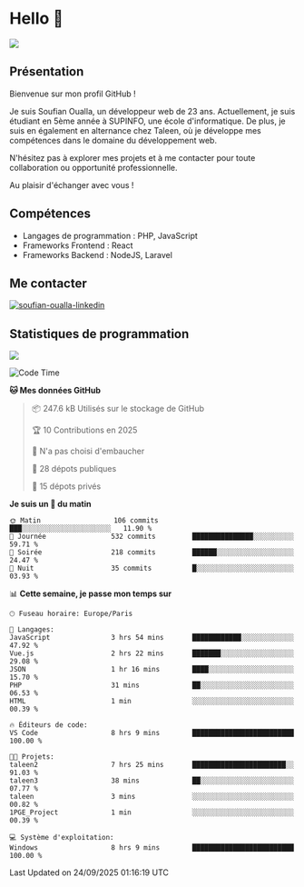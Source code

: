 # Hello 👋

![](https://komarev.com/ghpvc/?username=OSoufian&color=1a1b27)

## Présentation

Bienvenue sur mon profil GitHub !

Je suis Soufian Oualla, un développeur web de 23 ans. Actuellement, je suis étudiant en 5ème année à SUPINFO, une école d'informatique. De plus, je suis en également en alternance chez Taleen, où je développe mes compétences dans le domaine du développement web.

N'hésitez pas à explorer mes projets et à me contacter pour toute collaboration ou opportunité professionnelle.

Au plaisir d'échanger avec vous !

## Compétences

- Langages de programmation : PHP, JavaScript
- Frameworks Frontend : React
- Frameworks Backend : NodeJS, Laravel

## Me contacter

<p>
<a href="https://www.linkedin.com/in/soufian-oualla/" target="_blank"><img align="center" src="https://img.shields.io/badge/-LinkedIn-0077B5?style=for-the-badge&logo=Linkedin&logoColor=white" alt="soufian-oualla-linkedin"/></a>

## Statistiques de programmation

<a href="https://github-readme-stats.vercel.app/api/top-langs/?username=OSoufian&layout=compact">
  <img align="center" src="https://github-readme-stats.vercel.app/api/top-langs/?username=OSoufian&layout=compact"/>
</a>

<br />

<!--START_SECTION:waka-->
![Code Time](http://img.shields.io/badge/Code%20Time-572%20hrs%2031%20mins-blue)

**🐱 Mes données GitHub** 

> 📦 247.6 kB Utilisés sur le stockage de GitHub 
 > 
> 🏆 10 Contributions en 2025
 > 
> 🚫 N'a pas choisi d'embaucher
 > 
> 📜 28 dépots publiques 
 > 
> 🔑 15 dépots privés 
 > 
**Je suis un 🐤 du matin** 

```text
🌞 Matin                  106 commits         ███░░░░░░░░░░░░░░░░░░░░░░   11.90 % 
🌆 Journée                532 commits         ███████████████░░░░░░░░░░   59.71 % 
🌃 Soirée                 218 commits         ██████░░░░░░░░░░░░░░░░░░░   24.47 % 
🌙 Nuit                   35 commits          █░░░░░░░░░░░░░░░░░░░░░░░░   03.93 % 
```


📊 **Cette semaine, je passe mon temps sur** 

```text
🕑︎ Fuseau horaire: Europe/Paris

💬 Langages: 
JavaScript               3 hrs 54 mins       ████████████░░░░░░░░░░░░░   47.92 % 
Vue.js                   2 hrs 22 mins       ███████░░░░░░░░░░░░░░░░░░   29.08 % 
JSON                     1 hr 16 mins        ████░░░░░░░░░░░░░░░░░░░░░   15.70 % 
PHP                      31 mins             ██░░░░░░░░░░░░░░░░░░░░░░░   06.53 % 
HTML                     1 min               ░░░░░░░░░░░░░░░░░░░░░░░░░   00.39 % 

🔥 Éditeurs de code: 
VS Code                  8 hrs 9 mins        █████████████████████████   100.00 % 

🐱‍💻 Projets: 
taleen2                  7 hrs 25 mins       ███████████████████████░░   91.03 % 
taleen3                  38 mins             ██░░░░░░░░░░░░░░░░░░░░░░░   07.77 % 
taleen                   3 mins              ░░░░░░░░░░░░░░░░░░░░░░░░░   00.82 % 
1PGE_Project             1 min               ░░░░░░░░░░░░░░░░░░░░░░░░░   00.39 % 

💻 Système d'exploitation: 
Windows                  8 hrs 9 mins        █████████████████████████   100.00 % 
```


 Last Updated on 24/09/2025 01:16:19 UTC
<!--END_SECTION:waka-->
